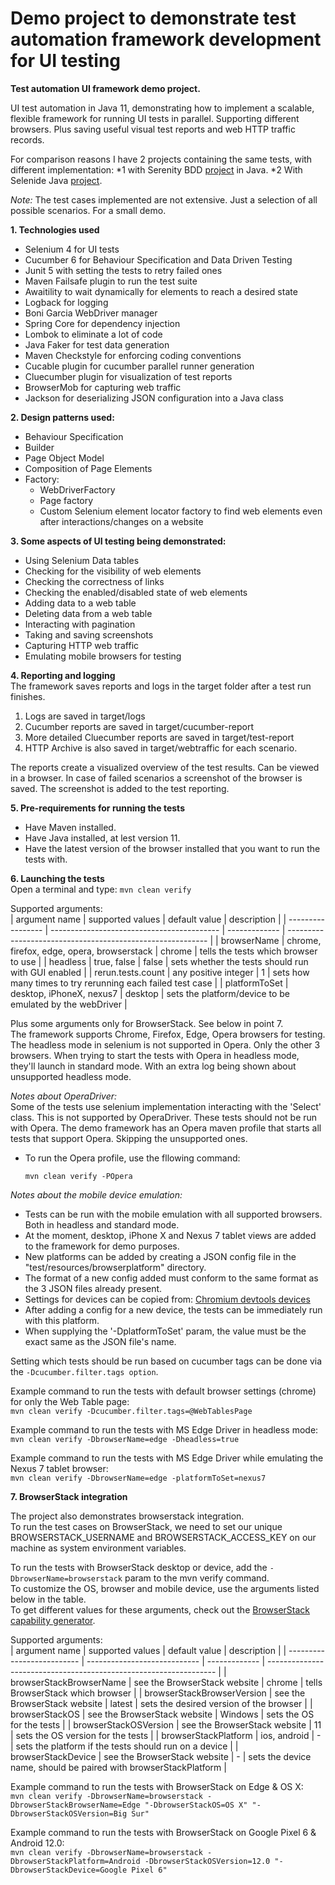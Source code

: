 # Demo project to demonstrate test automation framework development for UI testing

**Test automation UI framework demo project.**

UI test automation in Java 11, demonstrating how to implement a scalable, flexible framework for running UI tests in parallel.
Supporting different browsers.
Plus saving useful visual test reports and web HTTP traffic records.  

For comparison reasons I have 2 projects containing the same tests, with different implementation:
*1 with Serenity BDD [project](https://github.com/PietroSassone/selenium-serenity-demo) in Java. 
*2 With Selenide Java [project](https://github.com/PietroSassone/java-selenide-demo). 

*Note:* The test cases implemented are not extensive. Just a selection of all possible scenarios.
For a small demo.

**1. Technologies used**
- Selenium 4 for UI tests
- Cucumber 6 for Behaviour Specification and Data Driven Testing
- Junit 5 with setting the tests to retry failed ones
- Maven Failsafe plugin to run the test suite
- Awaitility to wait dynamically for elements to reach a desired state
- Logback for logging
- Boni Garcia WebDriver manager
- Spring Core for dependency injection
- Lombok to eliminate a lot of code
- Java Faker for test data generation
- Maven Checkstyle for enforcing coding conventions
- Cucable plugin for cucumber parallel runner generation
- Cluecumber plugin for visualization of test reports
- BrowserMob for capturing web traffic
- Jackson for deserializing JSON configuration into a Java class

**2. Design patterns used:**
- Behaviour Specification
- Builder
- Page Object Model
- Composition of Page Elements
- Factory:
    * WebDriverFactory
    * Page factory
    * Custom Selenium element locator factory to find web elements even after interactions/changes on a website

**3. Some aspects of UI testing being demonstrated:**
- Using Selenium Data tables
- Checking for the visibility of web elements
- Checking the correctness of links
- Checking the enabled/disabled state of web elements
- Adding data to a web table
- Deleting data from a web table
- Interacting with pagination
- Taking and saving screenshots
- Capturing HTTP web traffic
- Emulating mobile browsers for testing

**4. Reporting and logging**  
The framework saves reports and logs in the target folder after a test run finishes.
1. Logs are saved in target/logs
1. Cucumber reports are saved in target/cucumber-report
1. More detailed Cluecumber reports are saved in target/test-report
1. HTTP Archive is also saved in target/webtraffic for each scenario.
   
The reports create a visualized overview of the test results. Can be viewed in a browser.
In case of failed scenarios a screenshot of the browser is saved.
The screenshot is added to the test reporting.

**5. Pre-requirements for running the tests**
- Have Maven installed.
- Have Java installed, at lest version 11.
- Have the latest version of the browser installed that you want to run the tests with.

**6. Launching the tests**  
Open a terminal and type:
    ```
    mvn clean verify
    ```
    
Supported arguments:  
| argument name     | supported values                           | default value | description                                                |
| ----------------- | ------------------------------------------ | ------------- | ---------------------------------------------------------- |
| browserName       | chrome, firefox, edge, opera, browserstack | chrome        | tells the tests which browser to use                       |
| headless          | true, false                                | false         | sets whether the tests should run with GUI enabled         |
| rerun.tests.count | any positive integer                       | 1             | sets how many times to try rerunning each failed test case |
| platformToSet     | desktop, iPhoneX, nexus7                   | desktop       | sets the platform/device to be emulated by the webDriver   |

Plus some arguments only for BrowserStack. See below in point 7.  
The framework supports Chrome, Firefox, Edge, Opera browsers for testing.
The headless mode in selenium is not supported in Opera. Only the other 3 browsers.
When trying to start the tests with Opera in headless mode, they'll launch in standard mode.
With an extra log being shown about unsupported headless mode.

*Notes about OperaDriver:*  
    Some of the tests use selenium implementation interacting with the 'Select' class.
    This is not supported by OperaDriver.
    These tests should not be run with Opera.
    The demo framework has an Opera maven profile that starts all tests that support Opera.
    Skipping the unsupported ones.

   - To run the Opera profile, use the fllowing command:
        ```
        mvn clean verify -POpera
        ```

*Notes about the mobile device emulation:* 
- Tests can be run with the mobile emulation with all supported browsers.
Both in headless and standard mode.
- At the moment, desktop, iPhone X and Nexus 7 tablet views are added to the framework for demo purposes.
- New platforms can be added by creating a JSON config file in the "test/resources/browserplatform" directory.
- The format of a new config added must conform to the same format as the 3 JSON files already present.
- Settings for devices can be copied from: [Chromium devtools devices](https://chromium.googlesource.com/chromium/src/+/167a7f5e03f8b9bd297d2663ec35affa0edd5076/third_party/WebKit/Source/devtools/front_end/emulated_devices/module.json)
- After adding a config for a new device, the tests can be immediately run with this platform.
- When supplying the '-DplatformToSet' param, the value must be the exact same as the JSON file's name.

Setting which tests should be run based on cucumber tags can be done via the ```-Dcucumber.filter.tags option```.

Example command to run the tests with default browser settings (chrome) for only the Web Table page:  
    ```
    mvn clean verify -Dcucumber.filter.tags=@WebTablesPage
    ```

Example command to run the tests with MS Edge Driver in headless mode:  
    ```
    mvn clean verify -DbrowserName=edge -Dheadless=true
    ```

Example command to run the tests with MS Edge Driver while emulating the Nexus 7 tablet browser:  
    ```
    mvn clean verify -DbrowserName=edge -platformToSet=nexus7
    ```
    
**7. BrowserStack integration**  

The project also demonstrates browserstack integration.  
To run the test cases on BrowserStack, we need to set our unique BROWSERSTACK_USERNAME and BROWSERSTACK_ACCESS_KEY on our machine as system environment variables.  

To run the tests with BrowserStack desktop or device, add the ```-DbrowserName=browserstack``` param to the mvn verify command.  
To customize the OS, browser and mobile device, use the arguments listed below in the table.  
To get different values for these arguments, check out the [BrowserStack capability generator](https://www.browserstack.com/docs/onboarding/java/getting-started#run-sample-build).

Supported arguments:  
| argument name              | supported values             | default value | description                                                       |
| -------------------------- | ---------------------------- | ------------- | ----------------------------------------------------------------- |
| browserStackBrowserName    | see the BrowserStack website | chrome        | tells BrowserStack which browser                                  |
| browserStackBrowserVersion | see the BrowserStack website | latest        | sets the desired version of the browser                           |
| browserStackOS             | see the BrowserStack website | Windows       | sets the OS for the tests                                         |
| browserStackOSVersion      | see the BrowserStack website | 11            | sets the OS version for the tests                                 |
| browserStackPlatform       | ios, android                 | -             | sets the platform if the tests should run on a device             |
| browserStackDevice         | see the BrowserStack website | -             | sets the device name, should be paired with browserStackPlatform  |

Example command to run the tests with BrowserStack on Edge & OS X:  
    ```
    mvn clean verify -DbrowserName=browserstack -DbrowserStackBrowserName=Edge "-DbrowserStackOS=OS X" "-DbrowserStackOSVersion=Big Sur"
    ```
    
Example command to run the tests with BrowserStack on Google Pixel 6 & Android 12.0:  
    ```
    mvn clean verify -DbrowserName=browserstack -DbrowserStackPlatform=Android -DbrowserStackOSVersion=12.0 "-DbrowserStackDevice=Google Pixel 6"
    ```
 